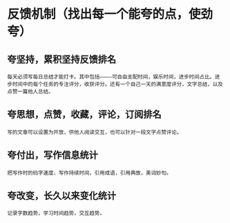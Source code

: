 # 反馈机制（找出每一个能夸的点，使劲夸）
## 夸坚持，累积坚持反馈排名
    每天必须写每日总结才能打卡。其中包括————可自由支配时间，娱乐时间，进步时间占比。进步时间中的每个任务的专注评分，收获评分。还有一个自己一天的满意度评分，文字总结，以及点赞一篇他人总结。
## 夸思想，点赞，收藏，评论，订阅排名
    写的文章可以设置为开放，供他人阅读交互，也可以针对一段文字点赞评论。
## 夸付出，写作信息统计
    把写作时的码字速度，写作持续时间，引用成语，引用典故，美词妙句。
## 夸改变，长久以来变化统计
    记录字数趋势，学习时间趋势，交互趋势，